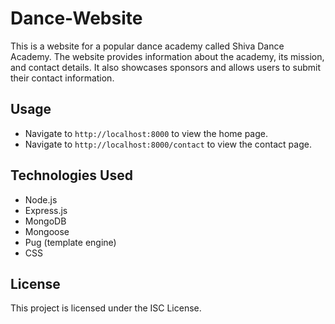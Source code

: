 # Dance-Website

This is a website for a popular dance academy called Shiva Dance Academy. The website provides information about the academy, its mission, and contact details. It also showcases sponsors and allows users to submit their contact information.


## Usage

- Navigate to `http://localhost:8000` to view the home page.
- Navigate to `http://localhost:8000/contact` to view the contact page.

## Technologies Used

- Node.js
- Express.js
- MongoDB
- Mongoose
- Pug (template engine)
- CSS

## License

This project is licensed under the ISC License.